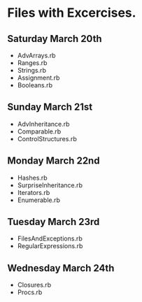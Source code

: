 # Files with Excercises.

## Saturday March 20th

 * AdvArrays.rb
 * Ranges.rb
 * Strings.rb
 * Assignment.rb
 * Booleans.rb

## Sunday March 21st

 * AdvInheritance.rb
 * Comparable.rb
 * ControlStructures.rb

## Monday March 22nd

 * Hashes.rb
 * SurpriseInheritance.rb
 * Iterators.rb
 * Enumerable.rb

## Tuesday March 23rd

 * FilesAndExceptions.rb
 * RegularExpressions.rb

## Wednesday March 24th

 * Closures.rb
 * Procs.rb

